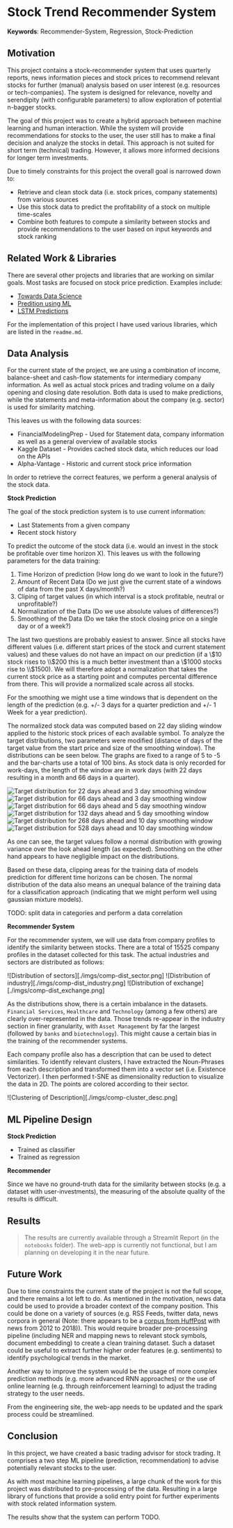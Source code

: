 # Stock Trend Recommender System

**Keywords**: Recommender-System, Regression, Stock-Prediction

## Motivation

This project contains a stock-recommender system that uses quarterly reports, news information pieces and stock prices to recommend relevant stocks for further (manual) analysis based on user interest (e.g. resources or tech-companies). The system is designed for relevance, novelty and serendipity (with configurable parameters) to allow exploration of potential n-bagger stocks.

The goal of this project was to create a hybrid approach between machine learning and human interaction.
While the system will provide recommendations for stocks to the user, the user still has to make a final decision and analyze the stocks in detail.
This approach is not suited for short term (technical) trading. However, it allows more informed decisions for longer term investments.

Due to timely constraints for this project the overall goal is narrowed down to:

* Retrieve and clean stock data (i.e. stock prices, company statements) from various sources
* Use this stock data to predict the profitability of a stock on multiple time-scales
* Combine both features to compute a similarity between stocks and provide recommendations to the user based on input keywords and stock ranking

## Related Work & Libraries

There are several other projects and libraries that are working on similar goals. Most tasks are focused on stock price prediction.
Examples include:

* [Towards Data Science](https://towardsdatascience.com/stock-prediction-in-python-b66555171a2)
* [Predition using ML](https://medium.com/@randerson112358/predict-stock-prices-using-python-machine-learning-53aa024da20a)
* [LSTM Predictions](https://www.datacamp.com/community/tutorials/lstm-python-stock-market)

For the implementation of this project I have used various libraries, which are listed in the `readme.md`.

## Data Analysis

For the current state of the project, we are using a combination of income, balance-sheet and cash-flow statements for intermediary company information.
As well as actual stock prices and trading volume on a daily opening and closing date resolution. Both data is used to make predictions, while the statements and meta-information about the company (e.g. sector) is used for similarity matching.

This leaves us with the following data sources:

* FinancialModelingPrep - Used for Statement data, company information as well as a general overview of available stocks
* Kaggle Dataset - Provides cached stock data, which reduces our load on the APIs
* Alpha-Vantage - Historic and current stock price information

In order to retrieve the correct features, we perform a general analysis of the stock data.

**Stock Prediction**

The goal of the stock prediction system is to use current information:

* Last Statements from a given company
* Recent stock history

To predict the outcome of the stock data (i.e. would an invest in the stock be profitable over time horizon X). This leaves us with the following parameters for the data training:

1. Time Horizon of prediction (How long do we want to look in the future?)
2. Amount of Recent Data (Do we just give the current state of a windows of data from the past X days/month?)
3. Cliping of target values (in which interval is a stock profitable, neutral or unprofitable?)
3. Normalization of the Data (Do we use absolute values of differences?)
4. Smoothing of the Data (Do we take the stock closing price on a single day or of a week?)

The last two questions are probably easiest to answer. Since all stocks have different values (i.e. different start prices of the stock and current statement values) and these values do not have an impact on our prediction (if a \\$10 stock rises to \\$200 this is a much better investment than a \\$1000 stocks rise to \\$1500). We will therefore adopt a normalization that takes the current stock price as a starting point and computes percental difference from there. This will provide a normalized scale across all stocks.

For the smoothing we might use a time windows that is dependent on the length of the prediction (e.g. +/- 3 days for a quarter prediction and +/- 1 Week for a year prediction).

The normalized stock data was computed based on 22 day sliding window applied to the historic stock prices of each available symbol.
To analyze the target distributions, two parameters were modified (distance of days of the target value from the start price and size of the smoothing window).
The distributions can be seen below. The graphs are fixed to a range of 5 to -5 and the bar-charts use a total of 100 bins. As stock data is only recorded for work-days, the length of the window are in work days (with 22 days resulting in a month and 66 days in a quarter).

![Target distribution for 22 days ahead and 3 day smoothing window](./imgs/target-dist_22-3.png)
![Target distribution for 66 days ahead and 3 day smoothing window](./imgs/target-dist_66-3.png)
![Target distribution for 66 days ahead and 5 day smoothing window](./imgs/target-dist_66-5.png)
![Target distribution for 132 days ahead and 5 day smoothing window](./imgs/target-dist_132-5.png)
![Target distribution for 268 days ahead and 10 day smoothing window](./imgs/target-dist_268-10.png)
![Target distribution for 528 days ahead and 10 day smoothing window](./imgs/target-dist_528-10.png)

As one can see, the target values follow a normal distribution with growing variance over the look ahead length (as expected). Smoothing on the other hand appears to have negligible impact on the distributions.

Based on these data, clipping areas for the training data of models prediction for different time horizons can be chosen.
The normal distribution of the data also means an unequal balance of the training data for a classification approach (indicating that we might perform well using gaussian mixture models).

TODO: split data in categories and perform a data correlation

**Recommender System**

For the recommender system, we will use data from company profiles to identify the similarity between stocks.
There are a total of 15525 company profiles in the dataset collected for this task. The actual industries and sectors are distributed as follows:

![Distribution of sectors][./imgs/comp-dist_sector.png]
![Distribution of industry][./imgs/comp-dist_industry.png]
![Distribution of exchange][./imgs/comp-dist_exchange.png]

As the distributions show, there is a certain imbalance in the datasets. `Financial Services`, `Healthcare` and `Technology` (among a few others) are clearly over-represented in the data. Those trends re-appear in the industry section in finer granularity, with `Asset Management` by far the largest (followed by `banks` and `biotechnology`).
This might cause a certain bias in the training of the recommender systems.

Each company profile also has a description that can be used to detect similarities. To identify relevant clusters, I have extracted the Noun-Phrases from each description and transformed them into a vector set (i.e. Existence Vectorizer). I then performed t-SNE as dimensionality reduction to visualize the data in 2D. The points are colored according to their sector.

![Clustering of Description][./imgs/comp-cluster_desc.png]

## ML Pipeline Design

**Stock Prediction**

* Trained as classifier
* Trained as regression

**Recommender**

Since we have no ground-truth data for the similarity between stocks (e.g. a dataset with user-investments), the measuring of the absolute quality of the results is difficult.

## Results

> The results are currently available through a Streamlit Report (in the `notebooks` folder). The web-app is currently not functional, but I am planning on developing it in the near future.

## Future Work

Due to time constraints the current state of the project is not the full scope, and there remains a lot left to do.
As mentioned in the motivation, news data could be used to provide a broader context of the company position.
This could be done on a variety of sources (e.g. RSS Feeds, twitter data, news corpora in general (Note: there appears to be a [corpus from HuffPost](https://www.kaggle.com/rmisra/news-category-dataset) with news from 2012 to 2018)).
This would require broader pre-processing pipeline (including NER and mapping news to relevant stock symbols, document embedding) to create a clean training dataset.
Such a dataset could be useful to extract further higher order features (e.g. sentiments) to identify psychological trends in the market.

Another way to improve the system would be the usage of more complex prediction methods (e.g. more advanced RNN approaches) or the use of online learning (e.g. through reinforcement learning) to adjust the trading strategy to the user needs.

From the engineering site, the web-app needs to be updated and the spark process could be streamlined.


## Conclusion

In this project, we have created a basic trading advisor for stock trading. It comprises a two step ML pipeline (prediction, recommendation) to advise potentially relevant stocks to the user.

As with most machine learning pipelines, a large chunk of the work for this project was distributed to pre-processing of the data. Resulting in a large library of functions that provide a solid entry point for further experiments with stock related information system.

The results show that the system can perform TODO.
